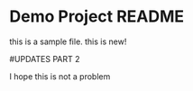 # Demo Project README

this is a sample file. this is new!


#UPDATES PART 2

I hope this is not a problem
